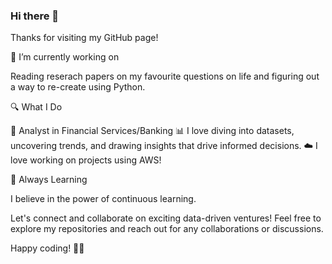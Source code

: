 ### Hi there 👋

<!--
**pleiadev24/pleiadev24** is a ✨ _special_ ✨ repository because its `README.md` (this file) appears on your GitHub profile.

Here are some ideas to get you started:

- ...
- 🌱 I’m currently learning ...
- 👯 I’m looking to collaborate on ...
- 🤔 I’m looking for help with ...
- 💬 Ask me about ...
- 📫 How to reach me: ... 😄 Pronouns: ...

-->
Thanks for visiting my GitHub page!

🔭 I’m currently working on 

Reading reserach papers on my favourite questions on life and figuring out a way to re-create using Python.

🔍 What I Do

🏦 Analyst in Financial Services/Banking
📊 I love diving into datasets, uncovering trends, and drawing insights that drive informed decisions.
☁️ I love working on projects using AWS!

🌱 Always Learning

I believe in the power of continuous learning. 

Let's connect and collaborate on exciting data-driven ventures! Feel free to explore my repositories and reach out for any collaborations or discussions. 

Happy coding! 🚀✨
